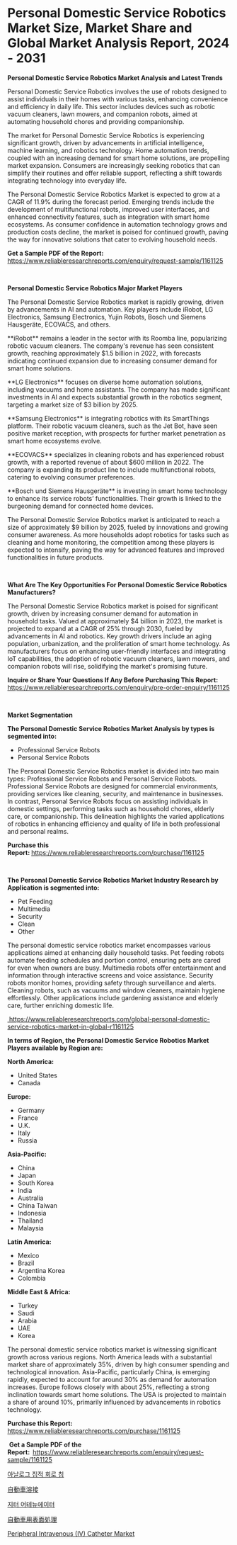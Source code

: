 <p><h1>Personal Domestic Service Robotics Market Size, Market Share and Global Market Analysis Report, 2024 - 2031</h1></p><p><strong>Personal Domestic Service Robotics Market Analysis and Latest Trends</strong></p>
<p><p>Personal Domestic Service Robotics involves the use of robots designed to assist individuals in their homes with various tasks, enhancing convenience and efficiency in daily life. This sector includes devices such as robotic vacuum cleaners, lawn mowers, and companion robots, aimed at automating household chores and providing companionship.</p><p>The market for Personal Domestic Service Robotics is experiencing significant growth, driven by advancements in artificial intelligence, machine learning, and robotics technology. Home automation trends, coupled with an increasing demand for smart home solutions, are propelling market expansion. Consumers are increasingly seeking robotics that can simplify their routines and offer reliable support, reflecting a shift towards integrating technology into everyday life.</p><p>The Personal Domestic Service Robotics Market is expected to grow at a CAGR of 11.9% during the forecast period. Emerging trends include the development of multifunctional robots, improved user interfaces, and enhanced connectivity features, such as integration with smart home ecosystems. As consumer confidence in automation technology grows and production costs decline, the market is poised for continued growth, paving the way for innovative solutions that cater to evolving household needs.</p></p>
<p><strong>Get a Sample PDF of the Report:&nbsp;</strong> <a href="https://www.reliableresearchreports.com/enquiry/request-sample/1161125">https://www.reliableresearchreports.com/enquiry/request-sample/1161125</a></p>
<p>&nbsp;</p>
<p><strong>Personal Domestic Service Robotics Major Market Players</strong></p>
<p><p>The Personal Domestic Service Robotics market is rapidly growing, driven by advancements in AI and automation. Key players include iRobot, LG Electronics, Samsung Electronics, Yujin Robots, Bosch und Siemens Hausgeräte, ECOVACS, and others.</p><p>**iRobot** remains a leader in the sector with its Roomba line, popularizing robotic vacuum cleaners. The company's revenue has seen consistent growth, reaching approximately $1.5 billion in 2022, with forecasts indicating continued expansion due to increasing consumer demand for smart home solutions.</p><p>**LG Electronics** focuses on diverse home automation solutions, including vacuums and home assistants. The company has made significant investments in AI and expects substantial growth in the robotics segment, targeting a market size of $3 billion by 2025.</p><p>**Samsung Electronics** is integrating robotics with its SmartThings platform. Their robotic vacuum cleaners, such as the Jet Bot, have seen positive market reception, with prospects for further market penetration as smart home ecosystems evolve.</p><p>**ECOVACS** specializes in cleaning robots and has experienced robust growth, with a reported revenue of about $600 million in 2022. The company is expanding its product line to include multifunctional robots, catering to evolving consumer preferences.</p><p>**Bosch und Siemens Hausgeräte** is investing in smart home technology to enhance its service robots’ functionalities. Their growth is linked to the burgeoning demand for connected home devices.</p><p>The Personal Domestic Service Robotics market is anticipated to reach a size of approximately $9 billion by 2025, fueled by innovations and growing consumer awareness. As more households adopt robotics for tasks such as cleaning and home monitoring, the competition among these players is expected to intensify, paving the way for advanced features and improved functionalities in future products.</p></p>
<p>&nbsp;</p>
<p><strong>What Are The Key Opportunities For Personal Domestic Service Robotics Manufacturers?</strong></p>
<p><p>The Personal Domestic Service Robotics market is poised for significant growth, driven by increasing consumer demand for automation in household tasks. Valued at approximately $4 billion in 2023, the market is projected to expand at a CAGR of 25% through 2030, fueled by advancements in AI and robotics. Key growth drivers include an aging population, urbanization, and the proliferation of smart home technology. As manufacturers focus on enhancing user-friendly interfaces and integrating IoT capabilities, the adoption of robotic vacuum cleaners, lawn mowers, and companion robots will rise, solidifying the market's promising future.</p></p>
<p><strong>Inquire or Share Your Questions If Any Before Purchasing This Report:</strong> <a href="https://www.reliableresearchreports.com/enquiry/pre-order-enquiry/1161125">https://www.reliableresearchreports.com/enquiry/pre-order-enquiry/1161125</a></p>
<p>&nbsp;</p>
<p><strong>Market Segmentation</strong></p>
<p><strong>The Personal Domestic Service Robotics Market Analysis by types is segmented into:</strong></p>
<p><ul><li>Professional Service Robots</li><li>Personal Service Robots</li></ul></p>
<p><p>The Personal Domestic Service Robotics market is divided into two main types: Professional Service Robots and Personal Service Robots. Professional Service Robots are designed for commercial environments, providing services like cleaning, security, and maintenance in businesses. In contrast, Personal Service Robots focus on assisting individuals in domestic settings, performing tasks such as household chores, elderly care, or companionship. This delineation highlights the varied applications of robotics in enhancing efficiency and quality of life in both professional and personal realms.</p></p>
<p><strong>Purchase this Report:&nbsp;</strong><a href="https://www.reliableresearchreports.com/purchase/1161125">https://www.reliableresearchreports.com/purchase/1161125</a></p>
<p>&nbsp;</p>
<p><strong>The Personal Domestic Service Robotics Market Industry Research by Application is segmented into:</strong></p>
<p><ul><li>Pet Feeding</li><li>Multimedia</li><li>Security</li><li>Clean</li><li>Other</li></ul></p>
<p><p>The personal domestic service robotics market encompasses various applications aimed at enhancing daily household tasks. Pet feeding robots automate feeding schedules and portion control, ensuring pets are cared for even when owners are busy. Multimedia robots offer entertainment and information through interactive screens and voice assistance. Security robots monitor homes, providing safety through surveillance and alerts. Cleaning robots, such as vacuums and window cleaners, maintain hygiene effortlessly. Other applications include gardening assistance and elderly care, further enriching domestic life.</p></p>
<p><a href="https://www.reliableresearchreports.com/global-personal-domestic-service-robotics-market-in-global-r1161125">&nbsp;https://www.reliableresearchreports.com/global-personal-domestic-service-robotics-market-in-global-r1161125</a></p>
<p><strong>In terms of Region, the Personal Domestic Service Robotics Market Players available by Region are:</strong></p>
<p>
    <p> <strong> North America: </strong>
        <ul>
            <li>United States</li>
            <li>Canada</li>
        </ul>
        </p> 
    <p> <strong> Europe: </strong>
        <ul>
            <li>Germany</li>
            <li>France</li>
            <li>U.K.</li>
            <li>Italy</li>
            <li>Russia</li>
        </ul>
        </p> 
    <p> <strong> Asia-Pacific: </strong>
        <ul>
            <li>China</li>
            <li>Japan</li>
            <li>South Korea</li>
            <li>India</li>
            <li>Australia</li>
            <li>China Taiwan</li>
            <li>Indonesia</li>
            <li>Thailand</li>
            <li>Malaysia</li>
        </ul>
        </p> 
    <p> <strong> Latin America: </strong>
        <ul>
            <li>Mexico</li>
            <li>Brazil</li>
            <li>Argentina Korea</li>
            <li>Colombia</li>
        </ul>
        </p> 
    <p> <strong> Middle East & Africa: </strong>
        <ul>
            <li>Turkey</li>
            <li>Saudi</li>
            <li>Arabia</li>
            <li>UAE</li>
            <li>Korea</li>
        </ul>
    </p>
    </p>
<p><p>The personal domestic service robotics market is witnessing significant growth across various regions. North America leads with a substantial market share of approximately 35%, driven by high consumer spending and technological innovation. Asia-Pacific, particularly China, is emerging rapidly, expected to account for around 30% as demand for automation increases. Europe follows closely with about 25%, reflecting a strong inclination towards smart home solutions. The USA is projected to maintain a share of around 10%, primarily influenced by advancements in robotics technology.</p></p>
<p><strong>Purchase this Report: </strong><a href="https://www.reliableresearchreports.com/purchase/1161125">https://www.reliableresearchreports.com/purchase/1161125</a></p>
<p>&nbsp;<strong>Get a Sample PDF of the Report:&nbsp;&nbsp;</strong><a href="https://www.reliableresearchreports.com/enquiry/request-sample/1161125">https://www.reliableresearchreports.com/enquiry/request-sample/1161125</a></p>
<p><strong></strong></p>
<p><p><a href="https://medium.com/@florianwolf90/%EC%84%B8%EA%B3%84-analog-integrated-circuit-chip-market-%EC%9D%80-2024%EC%97%90%EC%84%9C-2031%EB%A1%9C-%EC%97%B0%ED%8F%89%EA%B7%A0-%EC%A6%9D%EA%B0%80%EC%9C%A8%EC%9D%84-%EB%B3%B4%EC%9D%BC-%EA%B2%83%EC%9C%BC%EB%A1%9C-%EC%98%88%EC%83%81%EB%90%A9%EB%8B%88%EB%8B%A4-3ba020124c45">아날로그 집적 회로 칩</a></p><p><a href="https://medium.com/@chellamarie1962/automotive-welding-market-%E3%81%AF-%E3%82%B3%E3%82%B9%E3%83%88%E7%AE%A1%E7%90%86%E3%81%A8%E5%8A%B9%E7%8E%87%E5%90%91%E4%B8%8A%E3%82%92%E5%84%AA%E5%85%88%E3%81%97%E3%81%BE%E3%81%99-%E3%81%95%E3%82%89%E3%81%AB-%E5%A0%B1%E5%91%8A%E6%9B%B8%E3%81%AF%E5%B8%82%E5%A0%B4%E3%81%AE%E9%9C%80%E8%A6%81%E9%9D%A2%E3%81%A8%E4%BE%9B%E7%B5%A6%E9%9D%A2%E3%81%AE%E4%B8%A1%E6%96%B9%E3%82%92%E3%82%AB%E3%83%90%E3%83%BC%E3%81%97%E3%81%A6%E3%81%84%E3%81%BE%E3%81%99-automotive-welding-141891125f94">自動車溶接</a></p><p><a href="https://medium.com/@florianwolf90/jitter-attenuator-market-%EC%9D%98-%EA%B8%80%EB%A1%9C%EB%B2%8C-%EC%8B%9C%EC%9E%A5-%EA%B0%9C%EC%9A%94%EB%8A%94-%EC%A0%84-%EC%84%B8%EA%B3%84-%EB%B0%8F-%EC%A3%BC%EC%9A%94-%EC%8B%9C%EC%9E%A5%EC%9D%98-%EC%82%B0%EC%97%85%EC%97%90-%EC%98%81%ED%96%A5%EC%9D%84-%EB%AF%B8%EC%B9%98%EB%8A%94-%EC%A3%BC%EC%9A%94-%ED%8A%B8%EB%A0%8C%EB%93%9C%EC%97%90-%EB%8C%80%ED%95%9C-%EB%8F%85%ED%8A%B9%ED%95%9C-%EA%B4%80%EC%A0%90%EC%9D%84-%EC%A0%9C%EA%B3%B5%ED%95%A9%EB%8B%88%EB%8B%A4-3522edd8b49f">지터 어테뉴에이터</a></p><p><a href="https://medium.com/@chellamarie1962/automotive-surface-treatment-market-%E3%81%AE%E3%82%B0%E3%83%AD%E3%83%BC%E3%83%90%E3%83%AB%E5%B8%82%E5%A0%B4%E6%A6%82%E8%A6%81%E3%81%AF-%E4%B8%96%E7%95%8C%E3%81%8A%E3%82%88%E3%81%B3%E4%B8%BB%E8%A6%81%E5%B8%82%E5%A0%B4%E3%81%AB%E3%81%8A%E3%81%91%E3%82%8B%E6%A5%AD%E7%95%8C%E3%81%AB%E5%BD%B1%E9%9F%BF%E3%82%92%E4%B8%8E%E3%81%88%E3%82%8B%E4%B8%BB%E8%A6%81%E3%81%AA%E3%83%88%E3%83%AC%E3%83%B3%E3%83%89%E3%81%AB%E3%81%A4%E3%81%84%E3%81%A6-%E7%8B%AC%E8%87%AA%E3%81%AE%E8%A6%96%E7%82%B9%E3%82%92%E6%8F%90%E4%BE%9B%E3%81%97%E3%81%BE%E3%81%99-12edb15dd221">自動車用表面処理</a></p><p><a href="https://github.com/JosephineMcguire65/Market-Research-Report-List-1/blob/main/peripheral-intravenous-iv-catheter-market.md">Peripheral Intravenous (IV) Catheter Market</a></p></p>